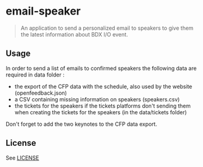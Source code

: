 # email-speaker

> An application to send a personalized email to speakers to give them the latest information about BDX I/O event.

## Usage

In order to send a list of emails to confirmed speakers the following data are required in data folder :

  - the export of the CFP data with the schedule, also used by the website (openfeedback.json)
  - a CSV containing missing information on speakers (speakers.csv)
  - the tickets for the speakers if the tickets platforms don't sending them when creating the tickets for the speakers (in the data/tickets folder)

Don't forget to add the two keynotes to the CFP data export.

## License

See [LICENSE](./LICENSE)

